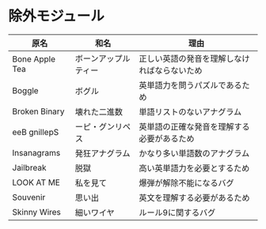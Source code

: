 # 除外モジュール

| 原名 | 和名 | 理由 |
|---|---|---|
|Bone Apple Tea|ボーンアップルティー|正しい英語の発音を理解しなければならないため|
|Boggle|ボグル|英単語力を問うパズルであるため|
|Broken Binary|壊れた二進数|単語リストのないアナグラム|
|eeB gnillepS|ーピ・グンリペス|英単語の正確な発音を理解する必要があるため|
|Insanagrams|発狂アナグラム|かなり多い単語数のアナグラム|
|Jailbreak|脱獄|高い英単語力を必要とするため|
|LOOK AT ME|私を見て|爆弾が解除不能になるバグ|
|Souvenir|思い出|英文を理解する必要があるため|
|Skinny Wires|細いワイヤ|ルール9に関するバグ|
